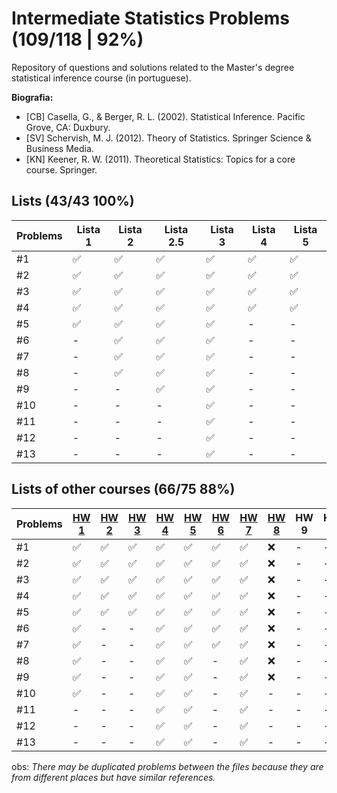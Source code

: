 # Intermediate Statistics Problems (109/118 | 92%)
Repository of questions and solutions related to the Master's degree statistical inference course (in portuguese).

**Biografia:**
- [CB] Casella, G., & Berger, R. L. (2002). Statistical Inference. Pacific Grove, CA: Duxbury.
- [SV] Schervish, M. J. (2012). Theory of Statistics. Springer Science & Business Media.
- [KN] Keener, R. W. (2011). Theoretical Statistics: Topics for a core course. Springer.


## Lists (43/43 100%)
Problems | Lista 1 | Lista 2 | Lista 2.5 | Lista 3 | Lista 4 | Lista 5
----|----|-----|----|----|----|----
#1  | ✅ | ✅ | ✅ | ✅ | ✅ | ✅
#2  | ✅ | ✅ | ✅ | ✅ | ✅ | ✅
#3  | ✅ | ✅ | ✅ | ✅ | ✅ | ✅
#4  | ✅ | ✅ | ✅ | ✅ | ✅ | ✅
#5  | ✅ | ✅ | ✅ | ✅ | -  | -
#6  | -  | ✅ | ✅ | ✅ | -  | -
#7  | -  | ✅ | ✅ | ✅ | -  | -
#8  | -  | ✅ | ✅ | ✅ | -  | -
#9  | -  | -  | ✅ | ✅ | -  | -
#10 | -  | -  | -  | ✅ | -  | -
#11 | -  | -  | -  | ✅ | -  | -
#12 | -  | -  | -  | ✅ | -  | -
#13 | -  | -  | -  | ✅ | -  | -

## Lists of other courses (66/75 88%)
Problems | [HW 1](https://www.stat.cmu.edu/~larry/=stat705/homework1.pdf) | [HW 2](https://www.stat.cmu.edu/~larry/=stat705/Homework2.pdf) | [HW 3](https://www.stat.cmu.edu/~larry/=stat705/Homework3.pdf) | [HW 4](https://github.com/maxbiostat/Statistical_Inference_MSc/blob/main/listas/lista1_InfEst_MSc.pdf) | [HW 5](https://wellington36.github.io/exercices/HW%205%20-%20Cap.%207%20P1.pdf) | [HW 6](https://wellington36.github.io/exercices/HW%206%20-%20Cap.%207%20P2.pdf) | [HW 7](https://wellington36.github.io/exercices/HW%207%20-%20Cap.%208%20P1.pdf) | [HW 8](https://wellington36.github.io/exercices/HW%208%20-%20Cap.%208%20P2.pdf) | HW 9 | HW 10
----|----|----|----|----|----|----|----|----|----|----
#1  | ✅ | ✅ | ✅ | ✅ | ✅ | ✅ | ✅ | ❌ | -  | -  |
#2  | ✅ | ✅ | ✅ | ✅ | ✅ | ✅ | ✅ | ❌ | -  | -  |
#3  | ✅ | ✅ | ✅ | ✅ | ✅ | ✅ | ✅ | ❌ | -  | -  |
#4  | ✅ | ✅ | ✅ | ✅ | ✅ | ✅ | ✅ | ❌ | -  | -  |
#5  | ✅ | ✅ | ✅ | ✅ | ✅ | ✅ | ✅ | ❌ | -  | -  |
#6  | ✅ | -  | -  | ✅ | ✅ | ✅ | ✅ | ❌ | -  | -  |
#7  | ✅ | -  | -  | ✅ | ✅ | ✅ | ✅ | ❌ | -  | -  |
#8  | ✅ | -  | -  | ✅ | ✅ | -  | ✅ | ❌ | -  | -  |
#9  | ✅ | -  | -  | ✅ | ✅ | -  | ✅ | ❌ | -  | -  |
#10 | ✅ | -  | -  | ✅ | ✅ | -  | ✅ | -  | -  | -  |
#11 | -  | -  | -  | ✅ | ✅ | -  | ✅ | -  | -  | -  |
#12 | -  | -  | -  | ✅ | ✅ | -  | ✅ | -  | -  | -  |
#13 | -  | -  | -  | ✅ | ✅ | -  | ✅ | -  | -  | -  |


obs: _There may be duplicated problems between the files because they are from different places but have similar references._
